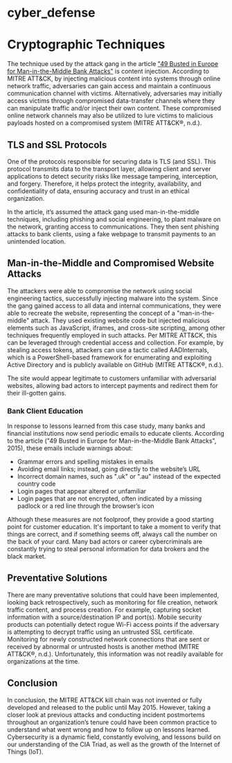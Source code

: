 # cyber_defense
# Cryptographic Techniques

The technique used by the attack gang in the article ["49 Busted in Europe for Man-in-the-Middle Bank Attacks"](https://www.example.com) is content injection. According to MITRE ATT&CK, by injecting malicious content into systems through online network traffic, adversaries can gain access and maintain a continuous communication channel with victims. Alternatively, adversaries may initially access victims through compromised data-transfer channels where they can manipulate traffic and/or inject their own content. These compromised online network channels may also be utilized to lure victims to malicious payloads hosted on a compromised system (MITRE ATT&CK®, n.d.).

## TLS and SSL Protocols

One of the protocols responsible for securing data is TLS (and SSL). This protocol transmits data to the transport layer, allowing client and server applications to detect security risks like message tampering, interception, and forgery. Therefore, it helps protect the integrity, availability, and confidentiality of data, ensuring accuracy and trust in an ethical organization. 

In the article, it’s assumed the attack gang used man-in-the-middle techniques, including phishing and social engineering, to plant malware on the network, granting access to communications. They then sent phishing attacks to bank clients, using a fake webpage to transmit payments to an unintended location.

## Man-in-the-Middle and Compromised Website Attacks

The attackers were able to compromise the network using social engineering tactics, successfully injecting malware into the system. Since the gang gained access to all data and internal communications, they were able to recreate the website, representing the concept of a "man-in-the-middle" attack. They used existing website code but injected malicious elements such as JavaScript, iframes, and cross-site scripting, among other techniques frequently employed in such attacks. Per MITRE ATT&CK, this can be leveraged through credential access and collection. For example, by stealing access tokens, attackers can use a tactic called AADInternals, which is a PowerShell-based framework for enumerating and exploiting Active Directory and is publicly available on GitHub (MITRE ATT&CK®, n.d.).

The site would appear legitimate to customers unfamiliar with adversarial websites, allowing bad actors to intercept payments and redirect them for their ill-gotten gains. 

### Bank Client Education

In response to lessons learned from this case study, many banks and financial institutions now send periodic emails to educate clients. According to the article ("49 Busted in Europe for Man-in-the-Middle Bank Attacks", 2015), these emails include warnings about:

- Grammar errors and spelling mistakes in emails
- Avoiding email links; instead, going directly to the website’s URL
- Incorrect domain names, such as ".uk" or ".au" instead of the expected country code
- Login pages that appear altered or unfamiliar
- Login pages that are not encrypted, often indicated by a missing padlock or a red line through the browser’s icon

Although these measures are not foolproof, they provide a good starting point for customer education. It's important to take a moment to verify that things are correct, and if something seems off, always call the number on the back of your card. Many bad actors or career cybercriminals are constantly trying to steal personal information for data brokers and the black market.

## Preventative Solutions

There are many preventative solutions that could have been implemented, looking back retrospectively, such as monitoring for file creation, network traffic content, and process creation. For example, capturing socket information with a source/destination IP and port(s). Mobile security products can potentially detect rogue Wi-Fi access points if the adversary is attempting to decrypt traffic using an untrusted SSL certificate. Monitoring for newly constructed network connections that are sent or received by abnormal or untrusted hosts is another method (MITRE ATT&CK®, n.d.). Unfortunately, this information was not readily available for organizations at the time.

## Conclusion

In conclusion, the MITRE ATT&CK kill chain was not invented or fully developed and released to the public until May 2015. However, taking a closer look at previous attacks and conducting incident postmortems throughout an organization’s tenure could have been common practice to understand what went wrong and how to follow up on lessons learned. Cybersecurity is a dynamic field, constantly evolving, and lessons build on our understanding of the CIA Triad, as well as the growth of the Internet of Things (IoT).
